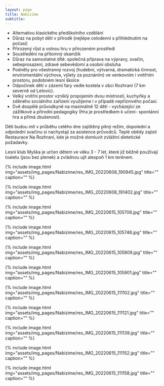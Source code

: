 ```yaml
---
layout: page 
title: Nabízíme
subtitle: 
---
```


- Alternativu klasického předškolního vzdělání 
- Důraz na pobyt dětí v přírodě (nejlépe celodenní s přihlédnutím na počasí)
- Přirozený růst a volnou hru v přirozeném prostředí 
- Soustředění na přítomný okamžik 
- Důraz na samostatné dítě: společná příprava na výpravy, svačin, sebeprosazení, zdravé sebevědomí a osobní obsluha
- Podněty pro všestranný rozvoj (hudební, výtvarná, dramatická činnost, enviromentální výchova, výlety za poznáním) ve venkovním i vnitřním prostoru, podobném lesní školce 
- Odpočinek dětí v zázemí fary vedle kostela v obci Rozhraní (7 km severně od Letovic). 
- Velký vnitřní prostor vzniklý propojením dvou místností, kuchyňky a zděného sociálního zařízení využijeme i v případě nepříznivého počasí.
- Dvě dospělé průvodkyně na maximálně 12 dětí - vycházející ze zážitkové a přírodní pedagogiky (Hra je prostředkem k učení- spontánní hra a přímá zkušenost).


Děti budou mít v průběhu celého dne zajištěný pitný režim, dopolední a odpolední svačinu si nachystají za asistence průvodců. Teplé obědy zajistí Restaurace Na Rozhraní, kde je možné domluvit zvláštní dietetické požadavky.


Lesní klub Myška je určen dětem ve věku 3 -  7 let, které již běžně používají toaletu (jsou bez plenek) a zvládnou ujít alespoň 1 km terénem. 


{% include image.html
            img="assets/img_pages/Nabizime/res_IMG_20220608_190945.jpg"
            title=""
            caption="" 
            %}

{% include image.html
            img="assets/img_pages/Nabizime/res_IMG_20220608_191402.jpg"
            title=""
            caption="" 
            %}

{% include image.html
            img="assets/img_pages/Nabizime/res_IMG_20220615_105706.jpg"
            title=""
            caption="" 
            %}

{% include image.html
            img="assets/img_pages/Nabizime/res_IMG_20220615_105748.jpg"
            title=""
            caption="" 
            %}
            
{% include image.html
            img="assets/img_pages/Nabizime/res_IMG_20220615_105809.jpg"
            title=""
            caption="" 
            %}
            
{% include image.html
            img="assets/img_pages/Nabizime/res_IMG_20220615_105901.jpg"
            title=""
            caption="" 
            %}
            
{% include image.html
            img="assets/img_pages/Nabizime/res_IMG_20220615_111102.jpg"
            title=""
            caption="" 
            %}
            
{% include image.html
            img="assets/img_pages/Nabizime/res_IMG_20220615_111121.jpg"
            title=""
            caption="" 
            %}
            
{% include image.html
            img="assets/img_pages/Nabizime/res_IMG_20220615_111139.jpg"
            title=""
            caption="" 
            %}
            
{% include image.html
            img="assets/img_pages/Nabizime/res_IMG_20220615_111152.jpg"
            title=""
            caption="" 
            %}
            
{% include image.html
            img="assets/img_pages/Nabizime/res_IMG_20220615_111158.jpg"
            title=""
            caption="" 
            %}

